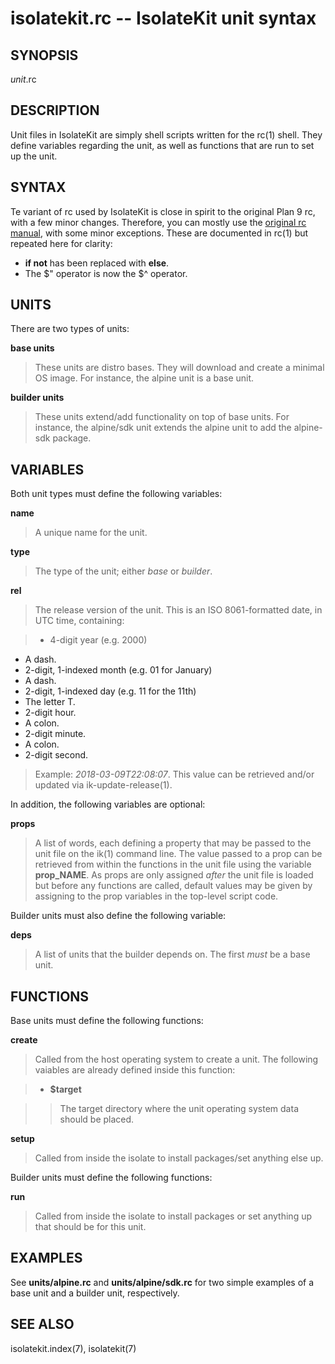 # isolatekit.rc -- IsolateKit unit syntax

## SYNOPSIS

*unit*.rc

## DESCRIPTION

Unit files in IsolateKit are simply shell scripts written for the rc(1) shell. They
define variables regarding the unit, as well as functions that are run to set up the
unit.

## SYNTAX

Te variant of rc used by IsolateKit is close in spirit to the original Plan 9 rc,
with a few minor changes. Therefore, you can mostly use the
[original rc manual](http://doc.cat-v.org/plan_9/4th_edition/papers/rc), with some
minor exceptions. These are documented in rc(1) but repeated here for clarity:

- **if not** has been replaced with **else**.
- The $" operator is now the $^ operator.

## UNITS

There are two types of units:

**base units**

> These units are distro bases. They will download and create a minimal OS image.
For instance, the alpine unit is a base unit.

**builder units**

> These units extend/add functionality on top of base units. For instance, the alpine/sdk
unit extends the alpine unit to add the alpine-sdk package.

## VARIABLES

Both unit types must define the following variables:

**name**

> A unique name for the unit.

**type**

> The type of the unit; either *base* or *builder*.

**rel**

> The release version of the unit. This is an ISO 8061-formatted date, in UTC time,
containing:

> - 4-digit year (e.g. 2000)
- A dash.
- 2-digit, 1-indexed month (e.g. 01 for January)
- A dash.
- 2-digit, 1-indexed day (e.g. 11 for the 11th)
- The letter T.
- 2-digit hour.
- A colon.
- 2-digit minute.
- A colon.
- 2-digit second.

> Example: *2018-03-09T22:08:07*. This value can be retrieved and/or updated via
ik-update-release(1).

In addition, the following variables are optional:

**props**

> A list of words, each defining a property that may be passed to the unit file on the
ik(1) command line. The value passed to a prop can be retrieved from within the
functions in the unit file using the variable **prop_NAME**. As props are only assigned
*after* the unit file is loaded but before any functions are called, default values
may be given by assigning to the prop variables in the top-level script code.

Builder units must also define the following variable:

**deps**

> A list of units that the builder depends on. The first *must* be a base unit.

## FUNCTIONS

Base units must define the following functions:

**create**

> Called from the host operating system to create a unit. The following vaiables are
already defined inside this function:

> - **$target**

> > The target directory where the unit operating system data should be placed.

**setup**

> Called from inside the isolate to install packages/set anything else up.

Builder units must define the following functions:

**run**

> Called from inside the isolate to install packages or set anything up that should be
for this unit.

## EXAMPLES

See **units/alpine.rc** and **units/alpine/sdk.rc** for two simple examples of a base unit
and a builder unit, respectively.

## SEE ALSO

isolatekit.index(7), isolatekit(7)
